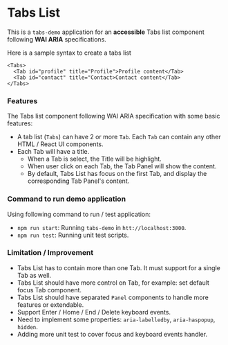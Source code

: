 # Tabs List

This is a `tabs-demo` application for an **accessible** Tabs list component following **WAI ARIA** specifications.

Here is a sample syntax to create a tabs list

```
<Tabs>
  <Tab id="profile" title="Profile">Profile content</Tab>
  <Tab id="contact" title="Contact>Contact content</Tab>
</Tabs>
```

### Features

The Tabs list component following WAI ARIA specification with some basic features:

- A tab list (`Tabs`) can have 2 or more `Tab`. Each `Tab` can contain any other HTML / React UI components.
- Each Tab will have a title.
  - When a Tab is select, the Title will be highlight.
  - When user click on each Tab, the Tab Panel will show the content.
  - By default, Tabs List has focus on the first Tab, and display the corresponding Tab Panel's content.

### Command to run demo application

Using following command to run / test application:

- `npm run start`: Running `tabs-demo` in `htt://localhost:3000`.
- `npm run test`: Running unit test scripts.
### Limitation / Improvement

- Tabs List has to contain more than one Tab. It must support for a single Tab as well.
- Tabs List should have more control on Tab, for example: set default focus Tab component.
- Tabs List should have separated `Panel` components to handle more features or extendable.
- Support Enter / Home / End / Delete keyboard events.
- Need to implement some properties: `aria-labelledby`, `aria-haspopup`, `hidden`.
- Adding more unit test to cover focus and keyboard events handler.